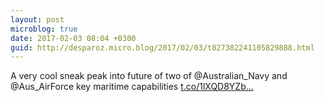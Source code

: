 ```yaml
---
layout: post
microblog: true
date: 2017-02-03 08:04 +0300
guid: http://desparoz.micro.blog/2017/02/03/t827382241105829888.html
---
```

A very cool sneak peak into future of two of @Australian_Navy and @Aus_AirForce key maritime capabilities [t.co/1lXQD8YZb...](https://t.co/1lXQD8YZbq)
